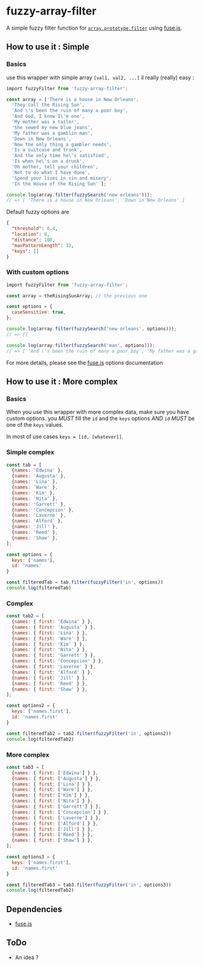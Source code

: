 # fuzzy-array-filter

A simple fuzzy filter function for [`array.prototype.filter`](https://developer.mozilla.org/fr/docs/Web/JavaScript/Reference/Objets_globaux/Array/filter) using [fuse.js](http://fusejs.io/).

## How to use it : Simple

### Basics

use this wrapper with simple array `[val1, val2, ...]` il really (really) easy :

```JavaScript
ìmport fuzzyFilter from 'fuzzy-array-filter';

const array = ['There is a house in New Orleans',
  'They call the Rising Sun',
  'And \'s been the ruin of many a poor boy',
  'And God, I know I\'m one',
  'My mother was a tailor',
  'She sewed my new blue jeans',
  'My father was a gamblin man',
  'Down in New Orleans',
  'Now the only thing a gambler needs',
  'Is a suitcase and trunk',
  'And the only time he\'s satisfied',
  'Is when he\'s on a drunk',
  'Oh mother, tell your children',
  'Not to do what I have done',
  'Spend your lives in sin and misery',
  'In the House of the Rising Sun' ];

console.log(array.filter(fuzzySearch('new orleans')));
// => [ 'There is a house in New Orleans', 'Down in New Orleans' ]

```

Default fuzzy options are
```JSON
{
  "threshold": 0.4,
  "location": 0,
  "distance": 100,
  "maxPatternLength": 32,
  "keys": []
}
```

### With custom options

```JavaScript
ìmport fuzzyFilter from 'fuzzy-array-filter';

const array = theRisingSunArray; // the previous one

const options = {
  caseSensitive: true,
};

console.log(array.filter(fuzzySearch('new orleans', options)));
// => []

console.log(array.filter(fuzzySearch('man', options)));
// => [ 'And \'s been the ruin of many a poor boy', 'My father was a gamblin man' ]


```

For more details, please see the [fuse.js](http://fusejs.io/) options documentation

## How to use it : More complex

### Basics

When you use this wrapper with more complex data, make sure you have custom options.
you *MUST* fill the `id` and the `keys` options *AND* `id` *MUST* be one of the `keys` values.

In most of use cases `keys = [id, [whatever]]`.

### Simple complex

```JavaScript
const tab = [
  {names: 'Edwina' },
  {names: 'Augusta' },
  {names: 'Lina' },
  {names: 'Ware' },
  {names: 'Kim' },
  {names: 'Nita' },
  {names: 'Garrett' },
  {names: 'Concepcion' },
  {names: 'Laverne' },
  {names: 'Alford' },
  {names: 'Jill' },
  {names: 'Reed' },
  {names: 'Shaw' },
];

const options = {
  keys: ['names'],
  id: 'names'
}

const filteredTab = tab.filter(fuzzyFilter('in', options))
console.log(filteredTab)

```

### Complex

```JavaScript
const tab2 = [
  {names: { first: 'Edwina' } },
  {names: { first: 'Augusta' } },
  {names: { first: 'Lina' } },
  {names: { first: 'Ware' } },
  {names: { first: 'Kim' } },
  {names: { first: 'Nita' } },
  {names: { first: 'Garrett' } },
  {names: { first: 'Concepcion' } },
  {names: { first: 'Laverne' } },
  {names: { first: 'Alford' } },
  {names: { first: 'Jill' } },
  {names: { first: 'Reed' } },
  {names: { first: 'Shaw' } },
];

const options2 = {
  keys: ['names.first'],
  id: 'names.first'
}

const filteredTab2 = tab2.filter(fuzzyFilter('in', options2))
console.log(filteredTab2)

```

### More complex

```JavaScript
const tab3 = [
  {names: { first: ['Edwina'] } },
  {names: { first: ['Augusta'] } },
  {names: { first: ['Lina'] } },
  {names: { first: ['Ware'] } },
  {names: { first: ['Kim'] } },
  {names: { first: ['Nita'] } },
  {names: { first: ['Garrett'] } },
  {names: { first: ['Concepcion'] } },
  {names: { first: ['Laverne'] } },
  {names: { first: ['Alford'] } },
  {names: { first: ['Jill'] } },
  {names: { first: ['Reed'] } },
  {names: { first: ['Shaw'] } },
];

const options3 = {
  keys: ['names.first'],
  id: 'names.first'
}

const filteredTab3 = tab3.filter(fuzzyFilter('in', options3))
console.log(filteredTab2)

```


## Dependencies

* [fuse.js](https://www.npmjs.com/package/fuse.js)

## ToDo

* An idea ?